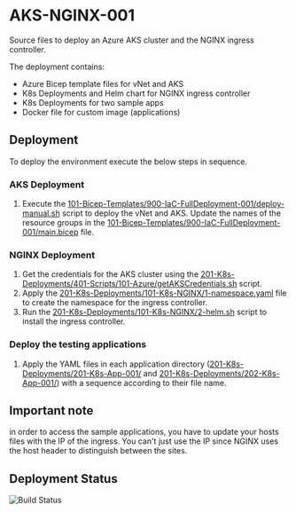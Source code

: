 # AKS-NGINX-001
Source files to deploy an Azure AKS cluster and the NGINX ingress controller.

The deployment contains:
* Azure Bicep template files for vNet and AKS
* K8s Deployments and Helm chart for NGINX ingress controller
* K8s Deployments for two sample apps
* Docker file for custom image (applications)

## Deployment
To deploy the environment execute the below steps in sequence.

### AKS Deployment
1. Execute the [101-Bicep-Templates/900-IaC-FullDeployment-001/deploy-manual.sh](https://github.com/cpolydorou/K8sSamples/blob/main/115-AKS-NGINX-001/101-Bicep-Templates/900-IaC-FullDeployment-001/deploy-manual.sh) script to deploy the vNet and AKS. Update the names of the resource groups in the [101-Bicep-Templates/900-IaC-FullDeployment-001/main.bicep](https://github.com/cpolydorou/K8sSamples/blob/main/115-AKS-NGINX-001/101-Bicep-Templates/900-IaC-FullDeployment-001/main.bicep) file.

### NGINX Deployment
1. Get the credentials for the AKS cluster using the [201-K8s-Deployments/401-Scripts/101-Azure/getAKSCredentials.sh](https://github.com/cpolydorou/K8sSamples/blob/main/115-AKS-NGINX-001/201-K8s-Deployments/401-Scripts/101-Azure/getAKSCredentials.sh) script.
2. Apply the [201-K8s-Deployments/101-K8s-NGINX/1-namespace.yaml](https://github.com/cpolydorou/K8sSamples/blob/main/115-AKS-NGINX-001/201-K8s-Deployments/101-K8s-NGINX/1-namespace.yaml) file to create the namespace for the ingress controller.
3. Run the [201-K8s-Deployments/101-K8s-NGINX/2-helm.sh](https://github.com/cpolydorou/K8sSamples/blob/main/115-AKS-NGINX-001/201-K8s-Deployments/101-K8s-NGINX/2-helm.sh) script to install the ingress controller.

### Deploy the testing applications
1. Apply the YAML files in each application directory ([201-K8s-Deployments/201-K8s-App-001/](https://github.com/cpolydorou/K8sSamples/tree/main/115-AKS-NGINX-001/201-K8s-Deployments/201-K8s-App-001) and [201-K8s-Deployments/202-K8s-App-001/](https://github.com/cpolydorou/K8sSamples/tree/main/115-AKS-NGINX-001/201-K8s-Deployments/202-K8s-App-001)) with a sequence according to their file name.


## Important note
in order to access the sample applications, you have to update your hosts files with the IP of the ingress. You can't just use the IP since NGINX uses the host header to distinguish between the sites.

## Deployment Status
![Build Status](https://vsrm.dev.azure.com/christospolydorou/_apis/public/Release/badge/a8001c7b-70d1-4fd4-b4b5-ab1a8bbbc570/1/1)
